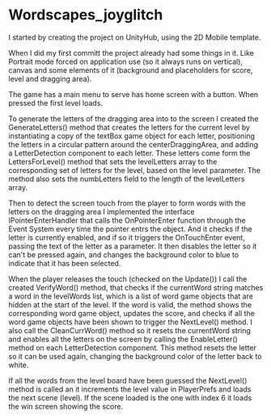 # Wordscapes_joyglitch
 
I started by creating the project on UnityHub, using the 2D Mobile template.

When I did my first committ the project already had some things in it. Like Portrait mode forced on application use (so it always runs on vertical), canvas and some elements of it (background and placeholders for score, level and dragging area).

The game has a main menu to serve has home screen with a button. When pressed the first level loads.

To generate the letters of the dragging area into to the screen I created the GenerateLetters() method that creates the letters for the current level by instantiating a copy of the textBox game object for each letter, positioning the letters in a circular pattern around the centerDraggingArea, and adding a LetterDetection component to each letter. These letters come form the LettersForLevel() method that sets the levelLetters array to the corresponding set of letters for the level, based on the level parameter. The method also sets the numbLetters field to the length of the levelLetters array.

Then to detect the screen touch from the player to form words with the letters on the dragging area I implemented the interface IPointerEnterHandler that calls the OnPointerEnter function through the Event System every time the pointer entrs the object. And it checks if the letter is currently enabled, and if so it triggers the OnTouchEnter event, passing the text of the letter as a parameter. It then disables the letter so it can't be pressed again, and changes the background color to blue to indicate that it has been selected.

When the player releases the touch (checked on the Update()) I call the created VerifyWord() method, that checks if the currentWord string matches a word in the levelWords list, which is a list of word game objects that are hidden at the start of the level. If the word is valid, the method shows the corresponding word game object, updates the score, and checks if all the word game objects have been shown to trigger the NextLevel() method. I also call the CleanCurrWord() method so it resets the currentWord string and enables all the letters on the screen by calling the EnableLetter() method on each LetterDetection component. This method resets the letter so it can be used again, changing the background color of the letter back to white.

If all the words from the level board have been guessed the NextLevel() method is called an it increments the level value in PlayerPrefs and loads the next scene (level). If the scene loaded is the one with index 6 it loads the win screen showing the score.
